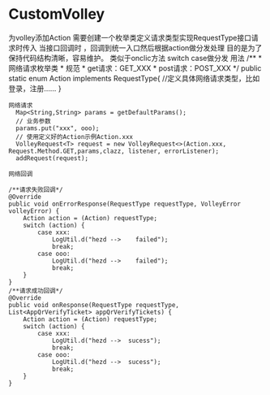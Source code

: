 # CustomVolley
为volley添加Action
需要创建一个枚举类定义请求类型实现RequestType接口请求时传入
当接口回调时 ，回调到统一入口然后根据action做分发处理
目的是为了保持代码结构清晰，容易维护。
类似于onclic方法 switch case做分发
用法
/**
     * 网络请求枚举类
     * 规范
     * get请求：GET_XXX
     * post请求：POST_XXX
     */
    public static enum Action implements RequestType{
    //定义具体网络请求类型，比如登录，注册……
    }
    
    网络请求
      Map<String,String> params = getDefaultParams();
      // 业务参数
      params.put("xxx", ooo);
      // 使用定义好的Action示例Action.xxx
      VolleyRequest<T> request = new VolleyRequest<>(Action.xxx, Request.Method.GET,params,clazz, listener, errorListener);
      addRequest(request);
    
    网络回调
    
    /**请求失败回调*/
    @Override
    public void onErrorResponse(RequestType requestType, VolleyError volleyError) {
        Action action = (Action) requestType;
        switch (action) {
            case xxx:
                LogUtil.d("hezd -->    failed");
                break;
            case ooo:
                LogUtil.d("hezd -->    failed");
                break;
        }
    }
    /**请求成功回调*/
    @Override
    public void onResponse(RequestType requestType, List<AppQrVerifyTicket> appQrVerifyTickets) {
        Action action = (Action) requestType;
        switch (action) {
            case xxx:
                LogUtil.d("hezd -->  sucess");
                break;
            case ooo:
                LogUtil.d("hezd -->  sucess");
                break;
        }
    }
